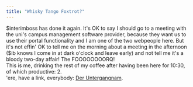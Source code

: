 ```yaml
---
title: "Whisky Tango Foxtrot?"
---
```


<p>$interimboss has done it again. It's OK to say I should go to a meeting with the uni's campus management software provider, because they want us to use their portal functionality and I am one of the two webpeople here. But it's not effin' OK to tell me on the morning about a meeting in the afternoon ($ib knows I come in at dark o'clock and leave early) and not tell me it's a bloody two-day affair! The FOOOOOOOORQ!
<br/>
This is me, drinking the rest of my coffee after having been here for 10:30, of which productive: 2.
<br/>
'ere, have a link, everybody: <a href="http://www.youtube.com/watch?v=wJFW7-hyWpE">Der Untergangnam</a>.</p>
